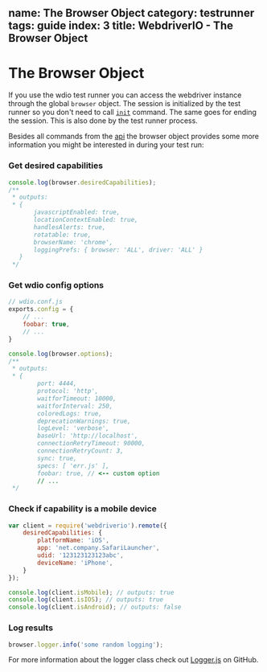 name: The Browser Object
category: testrunner
tags: guide
index: 3
title: WebdriverIO - The Browser Object
---

The Browser Object
==================

If you use the wdio test runner you can access the webdriver instance through the global `browser` object. The session is initialized by the test runner so you don't need to call [`init`](/api/protocol/init.html) command. The same goes for ending the session. This is also done by the test runner process.

Besides all commands from the [api](/api.html) the browser object provides some more information you might be interested in during your test run:

### Get desired capabilities

```js
console.log(browser.desiredCapabilities);
/**
 * outputs:
 * {
       javascriptEnabled: true,
       locationContextEnabled: true,
       handlesAlerts: true,
       rotatable: true,
       browserName: 'chrome',
       loggingPrefs: { browser: 'ALL', driver: 'ALL' }
   }
 */
```

### Get wdio config options

```js
// wdio.conf.js
exports.config = {
    // ...
    foobar: true,
    // ...
}
```

```js
console.log(browser.options);
/**
 * outputs:
 * {
        port: 4444,
        protocol: 'http',
        waitforTimeout: 10000,
        waitforInterval: 250,
        coloredLogs: true,
        deprecationWarnings: true,
        logLevel: 'verbose',
        baseUrl: 'http://localhost',
        connectionRetryTimeout: 90000,
        connectionRetryCount: 3,
        sync: true,
        specs: [ 'err.js' ],
        foobar: true, // <-- custom option
        // ...
 */
```

### Check if capability is a mobile device

```js
var client = require('webdriverio').remote({
    desiredCapabilities: {
    	platformName: 'iOS',
        app: 'net.company.SafariLauncher',
        udid: '123123123123abc',
        deviceName: 'iPhone',
    }
});

console.log(client.isMobile); // outputs: true
console.log(client.isIOS); // outputs: true
console.log(client.isAndroid); // outputs: false
```

### Log results

```js
browser.logger.info('some random logging');
```

For more information about the logger class check out [Logger.js](https://github.com/webdriverio/webdriverio/blob/master/lib/utils/Logger.js) on GitHub.
